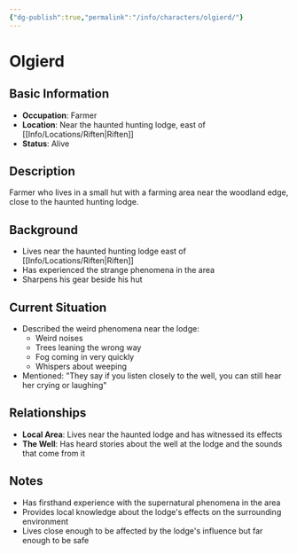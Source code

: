 ```yaml
---
{"dg-publish":true,"permalink":"/info/characters/olgierd/"}
---
```


# Olgierd

## Basic Information
- **Occupation**: Farmer
- **Location**: Near the haunted hunting lodge, east of [[Info/Locations/Riften\|Riften]]
- **Status**: Alive

## Description
Farmer who lives in a small hut with a farming area near the woodland edge, close to the haunted hunting lodge.

## Background
- Lives near the haunted hunting lodge east of [[Info/Locations/Riften\|Riften]]
- Has experienced the strange phenomena in the area
- Sharpens his gear beside his hut

## Current Situation
- Described the weird phenomena near the lodge:
  - Weird noises
  - Trees leaning the wrong way
  - Fog coming in very quickly
  - Whispers about weeping
- Mentioned: "They say if you listen closely to the well, you can still hear her crying or laughing"

## Relationships
- **Local Area**: Lives near the haunted lodge and has witnessed its effects
- **The Well**: Has heard stories about the well at the lodge and the sounds that come from it

## Notes
- Has firsthand experience with the supernatural phenomena in the area
- Provides local knowledge about the lodge's effects on the surrounding environment
- Lives close enough to be affected by the lodge's influence but far enough to be safe 